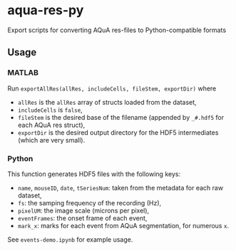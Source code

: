 # aqua-res-py
Export scripts for converting AQuA res-files to Python-compatible formats

## Usage

### MATLAB

Run `exportAllRes(allRes, includeCells, fileStem, exportDir)` where

* `allRes` is the `allRes` array of structs loaded from the dataset,
* `includeCells` is `false`,
* `fileStem` is the desired base of the filename (appended by `_#.hdf5` for each AQuA res struct),
* `exportDir` is the desired output directory for the HDF5 intermediates (which are very small).

### Python

This function generates HDF5 files with the following keys:

* `name`, `mouseID`, `date`, `tSeriesNum`: taken from the metadata for each raw dataset,
* `fs`: the samping frequency of the recording (Hz),
* `pixelUM`: the image scale (microns per pixel),
* `eventFrames`: the onset frame of each event,
* `mark_x`: marks for each event from AQuA segmentation, for numerous `x`.

See `events-demo.ipynb` for example usage.
